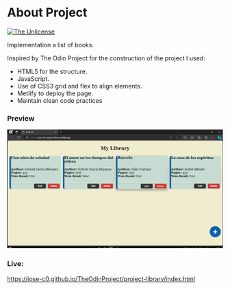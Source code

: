# About Project

[![The Unlicense](https://upload.wikimedia.org/wikipedia/commons/e/ee/Unlicense_Blue_Badge.svg)](https://choosealicense.com/licenses/unlicense/)

Implementation a list of books.

Inspired by The Odin Project for the construction of the project I used:

- HTML5 for the structure.
- JavaScript.
- Use of CSS3 grid and flex to align elements.
- Metlify to deploy the page.
- Maintain clean code practices

### Preview

![](./preview.png)

### Live:

https://jose-c0.github.io/TheOdinProject/project-library/index.html
